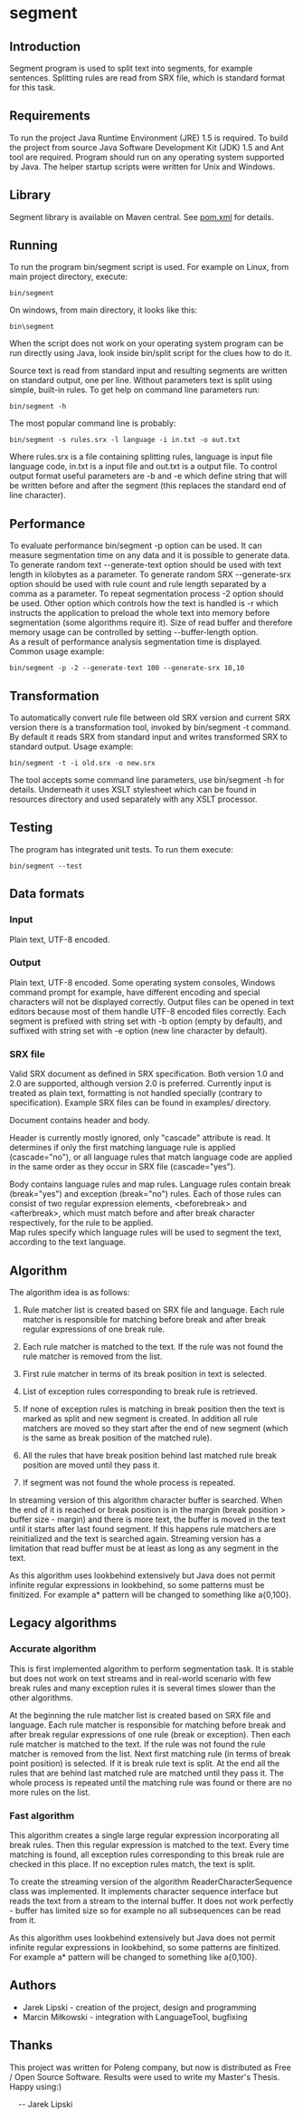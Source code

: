 # segment

## Introduction

Segment program is used to split text into segments, for example sentences.
Splitting rules are read from SRX file, which is standard format for this task. 

## Requirements

To run the project Java Runtime Environment (JRE) 1.5 is required.
To build the project from source Java Software Development Kit (JDK) 1.5 and Ant tool are required. 
Program should run on any operating system supported by Java. 
The helper startup scripts were written for Unix and Windows.

## Library

Segment library is available on Maven central. See [pom.xml](segment/pom.xml) for details.

## Running

To run the program bin/segment script is used. 
For example on Linux, from main project directory, execute:

    bin/segment

On windows, from main directory, it looks like this:

    bin\segment

When the script does not work on your operating system program can be run 
directly using Java, look inside bin/split script for the clues how to do it.

Source text is read from standard input and resulting segments are written
on standard output, one per line. 
Without parameters text is split using simple, built-in rules.
To get help on command line parameters run:

    bin/segment -h

The most popular command line is probably:

    bin/segment -s rules.srx -l language -i in.txt -o out.txt

Where rules.srx is a file containing splitting rules, language is input file
language code, in.txt is a input file and out.txt is a output file.
To control output format useful parameters are -b and -e which define 
string that will be written before and after the segment (this replaces the 
standard end of line character).

## Performance

To evaluate performance bin/segment -p option can be used. It can measure
segmentation time on any data and it is possible to generate data.
To generate random text --generate-text option should be used with text length in kilobytes as a parameter. 
To generate random SRX --generate-srx option should be used with rule count and rule length separated by a comma as a parameter.
To repeat segmentation process -2 option should be used.
Other option which controls how the text is handled is -r which instructs the application to preload the whole text into memory before segmentation (some algorithms require it). 
Size of read buffer and therefore memory usage can be controlled by setting --buffer-length option.  
As a result of performance analysis segmentation time is displayed. Common usage example:

    bin/segment -p -2 --generate-text 100 --generate-srx 10,10

## Transformation

To automatically convert rule file between old SRX version and current SRX version there is a transformation tool, 
invoked by bin/segment -t command. By default it reads SRX from standard input and writes 
transformed SRX to standard output. Usage example:

    bin/segment -t -i old.srx -o new.srx

The tool accepts some command line parameters, use bin/segment -h for details.
Underneath it uses XSLT stylesheet which can be found in resources directory and used 
separately with any XSLT processor.

## Testing

The program has integrated unit tests. To run them execute:

    bin/segment --test

## Data formats

### Input

Plain text, UTF-8 encoded.

### Output

Plain text, UTF-8 encoded. Some operating system consoles, Windows 
command prompt for example, have different encoding and special characters 
will not be displayed correctly. Output files can be opened in text editors
because most of them handle UTF-8 encoded files correctly.
Each segment is prefixed with string set with -b option (empty by default), 
and suffixed with string set with -e option (new line character by default).

### SRX file

Valid SRX document as defined in SRX specification. 
Both version 1.0 and 2.0 are supported, although version 2.0 is preferred. 
Currently input is treated as plain text, formatting is not handled specially 
(contrary to specification). Example SRX files can be found in examples/ directory.

Document contains header and body. 

Header is currently mostly ignored, only "cascade" attribute is
read. It determines if only the first matching language rule is 
applied (cascade="no"), or all language rules that match language code 
are applied in the same order as they occur in SRX file (cascade="yes").

Body contains language rules and map rules. Language rules contain 
break (break="yes") and exception (break="no") rules. Each of those rules
can consist of two regular expression elements, &lt;beforebreak&gt; and 
&lt;afterbreak&gt;, which must match before and after break character respectively, 
for the rule to be applied.  
Map rules specify which language rules will be used to segment the text, 
according to the text language.

## Algorithm

The algorithm idea is as follows:

1. Rule matcher list is created based on SRX file and language. Each rule 
   matcher is responsible for matching before break and after break regular 
   expressions of one break rule.
   			
2. Each rule matcher is matched to the text. If the rule was not found the 
   rule matcher is removed from the list.
   			
3. First rule matcher in terms of its break position in text is selected.
			
4. List of exception rules corresponding to break rule is retrieved.
			
5. If none of exception rules is matching in break position then 
   the text is marked as split and new segment is created. In addition 
   all rule matchers are moved so they start after the end of new segment 
   (which is the same as break position of the matched rule).
			
6. All the rules that have break position behind last matched rule 
   break position are moved until they pass it.
			
7. If segment was not found the whole process is repeated.

In streaming version of this algorithm character buffer is searched. 
When the end of it is reached or break position is in the margin 
(break position > buffer size - margin) and there is more text, 
the buffer is moved in the text until it starts after last found segment. 
If this happens rule matchers are reinitialized and the text is searched again.
Streaming version has a limitation that read buffer must be at least as long 
as any segment in the text.

As this algorithm uses lookbehind extensively but Java does not permit
infinite regular expressions in lookbehind, so some patterns must be finitized. 
For example a* pattern will be changed to something like a{0,100}.

## Legacy algorithms

### Accurate algorithm

This is first implemented algorithm to perform segmentation task. It is stable but does 
not work on text streams and in real-world scenario with few break rules
and many exception rules it is several times slower than the other algorithms.

At the beginning the rule matcher list is created based on SRX file and language. 
Each rule matcher is responsible for matching before break and after break 
regular expressions of one rule (break or exception). 
Then each rule matcher is matched to the text. If the rule was not found the 
rule matcher is removed from the list. Next first matching rule (in terms of 
break point position) is selected. If it is break rule text is split. 
At the end all the rules that are behind last matched rule are matched until 
they pass it. The whole process is repeated until the matching rule was found
or there are no more rules on the list.

### Fast algorithm

This algorithm creates a single large regular expression incorporating all 
break rules. Then this regular expression is matched to the text. Every time
matching is found, all exception rules corresponding to this break rule 
are checked in this place. If no exception rules match, the text is split.

To create the streaming version of the algorithm ReaderCharacterSequence class 
was implemented. 
It implements character sequence interface but reads the text from a stream 
to the internal buffer. It does not work perfectly - buffer has limited size
so for example no all subsequences can be read from it.

As this algorithm uses lookbehind extensively but Java does not permit
infinite regular expressions in lookbehind, so some patterns are finitized. 
For example a* pattern will be changed to something like a{0,100}.

## Authors

* Jarek Lipski - creation of the project, design and programming
* Marcin Miłkowski - integration with LanguageTool, bugfixing

## Thanks

This project was written for Poleng company, but now is distributed as Free / Open Source Software. 
Results were used to write my Master's Thesis. Happy using:)

&nbsp;&nbsp;&nbsp;&nbsp;-- Jarek Lipski

